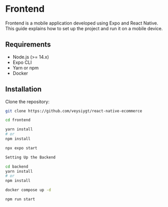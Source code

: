 # Frontend

Frontend is a mobile application developed using Expo and React Native. This guide explains how to set up the project and run it on a mobile device.

## Requirements

- Node.js (>= 14.x)
- Expo CLI
- Yarn or npm
- Docker

## Installation

Clone the repository:

```sh
git clone https://github.com/veysiygt/react-native-ecommerce

cd frontend

yarn install
# or
npm install

npx expo start

Setting Up the Backend

cd backend
yarn install
# or
npm install

docker compose up -d

npm run start
